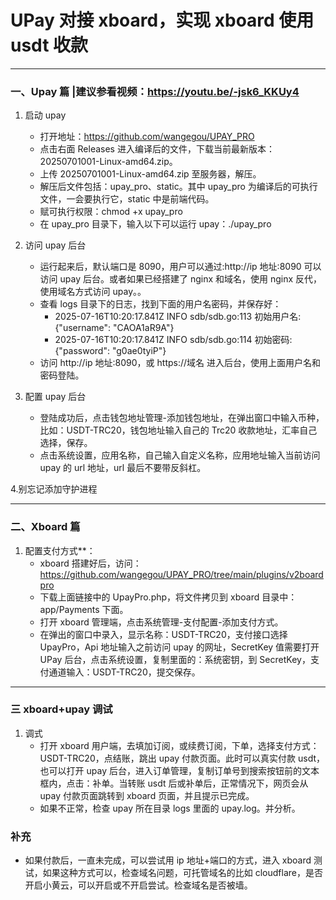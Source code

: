 # UPay 对接 xboard，实现 xboard 使用 usdt 收款

---

### 一、Upay 篇 |建议参看视频：https://youtu.be/-jsk6_KKUy4

1. 启动 upay

   - 打开地址：https://github.com/wangegou/UPAY_PRO
   - 点击右面 Releases 进入编译后的文件，下载当前最新版本：20250701001-Linux-amd64.zip。
   - 上传 20250701001-Linux-amd64.zip 至服务器，解压。
   - 解压后文件包括：upay_pro、static。其中 upay_pro 为编译后的可执行文件，一会要执行它，static 中是前端代码。
   - 赋可执行权限：chmod +x upay_pro
   - 在 upay_pro 目录下，输入以下可以运行 upay：./upay_pro

2. 访问 upay 后台

   - 运行起来后，默认端口是 8090，用户可以通过:http://ip 地址:8090 可以访问 upay 后台。或者如果已经搭建了 nginx 和域名，使用 nginx 反代，使用域名方式访问 upay。。
   - 查看 logs 目录下的日志，找到下面的用户名密码，并保存好：
     - 2025-07-16T10:20:17.841Z INFO sdb/sdb.go:113 初始用户名: {"username": "CAOA1aR9A"}
     - 2025-07-16T10:20:17.841Z INFO sdb/sdb.go:114 初始密码: {"password": "g0ae0tyiP"}
   - 访问 http://ip 地址:8090，或 https://域名 进入后台，使用上面用户名和密码登陆。

3. 配置 upay 后台
   - 登陆成功后，点击钱包地址管理-添加钱包地址，在弹出窗口中输入币种，比如：USDT-TRC20，钱包地址输入自己的 Trc20 收款地址，汇率自己选择，保存。
   - 点击系统设置，应用名称，自己输入自定义名称，应用地址输入当前访问 upay 的 url 地址，url 最后不要带反斜杠。

4.别忘记添加守护进程

---

### 二、Xboard 篇

1. 配置支付方式\*\*：
   - xboard 搭建好后，访问：https://github.com/wangegou/UPAY_PRO/tree/main/plugins/v2boardpro
   - 下载上面链接中的 UpayPro.php，将文件拷贝到 xboard 目录中：app/Payments 下面。
   - 打开 xboard 管理端，点击系统管理-支付配置-添加支付方式。
   - 在弹出的窗口中录入，显示名称：USDT-TRC20，支付接口选择 UpayPro，Api 地址输入之前访问 upay 的网址，SecretKey 值需要打开 UPay 后台，点击系统设置，复制里面的：系统密钥，到 SecretKey，支付通道输入：USDT-TRC20，提交保存。

---

### 三 xboard+upay 调试

1. 调式
   - 打开 xboard 用户端，去填加订阅，或续费订阅，下单，选择支付方式：USDT-TRC20，点结账，跳出 upay 付款页面。此时可以真实付款 usdt，也可以打开 upay 后台，进入订单管理，复制订单号到搜索按钮前的文本框内，点击：补单。当转账 usdt 后或补单后，正常情况下，网页会从 upay 付款页面跳转到 xboard 页面，并且提示已完成。
   - 如果不正常，检查 upay 所在目录 logs 里面的 upay.log。并分析。

### 补充

- 如果付款后，一直未完成，可以尝试用 ip 地址+端口的方式，进入 xboard 测试，如果这种方式可以，检查域名问题，可托管域名的比如 cloudflare，是否开启小黄云，可以开启或不开启尝试。检查域名是否被墙。
